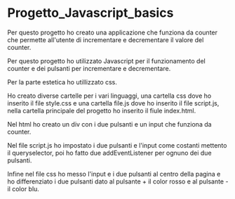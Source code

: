 # Progetto_Javascript_basics

Per questo progetto ho creato una applicazione che funziona da counter che permette all'utente di incrementare e decrementare il valore del counter.


Per questo progetto ho utilizzato Javascript per il funzionamento del counter e dei pulsanti per incrementare e decrementare.

Per la parte estetica ho utillizzato css.


Ho creato diverse cartelle per i vari linguaggi, una cartella css dove ho inserito il file style.css e una cartella file.js dove ho inserito il file script.js, nella cartella principale del progetto ho inserito il fiule index.html.

Nel html ho creato un div con i due pulsanti e un input che funziona da counter. 

Nel file script.js ho impostato i due pulsanti e l'input come costanti mettento il queryselector, poi ho fatto due addEventListener per ognuno dei due pulsanti.

Infine nel file css ho messo l'input e i due pulsanti al centro della pagina e ho differenziato i due pulsanti dato al pulsante + il color rosso e al pulsante - il color blu.




